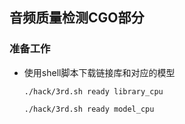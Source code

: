 ## 音频质量检测CGO部分

### 准备工作

- 使用shell脚本下载链接库和对应的模型

  ```shell
  ./hack/3rd.sh ready library_cpu
  
  ./hack/3rd.sh ready model_cpu
  ```

  

